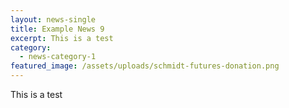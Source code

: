 ```yaml
---
layout: news-single
title: Example News 9
excerpt: This is a test
category:
  - news-category-1
featured_image: /assets/uploads/schmidt-futures-donation.png
---
```

This is a test